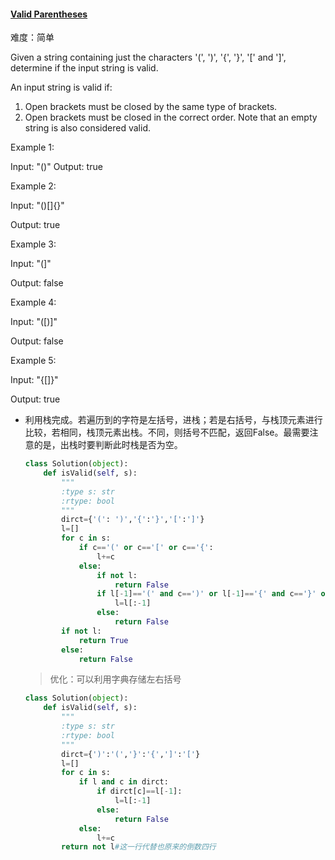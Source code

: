 #### [Valid Parentheses](https://leetcode-cn.com/problems/valid-parentheses/)

难度：简单

Given a string containing just the characters '(', ')', '{', '}', '[' and ']', determine if the input string is valid.



An input string is valid if:



1. Open brackets must be closed by the same type of brackets.
2. Open brackets must be closed in the correct order.
   Note that an empty string is also considered valid.

Example 1:

Input: "()"
Output: true

Example 2:

Input: "()[]{}"

Output: true

Example 3:

Input: "(]"

Output: false

Example 4:

Input: "([)]"

Output: false

Example 5:

Input: "{[]}"

Output: true

- 利用栈完成。若遍历到的字符是左括号，进栈；若是右括号，与栈顶元素进行比较，若相同，栈顶元素出栈。不同，则括号不匹配，返回False。最需要注意的是，出栈时要判断此时栈是否为空。

  ```python
  class Solution(object):
      def isValid(self, s):
          """
          :type s: str
          :rtype: bool
          """
          dirct={'(': ')','{':'}','[':']'}
          l=[]
          for c in s:
              if c=='(' or c=='[' or c=='{':
                  l+=c
              else:
                  if not l:
                      return False
                  if l[-1]=='(' and c==')' or l[-1]=='{' and c=='}' or l[-1]=='[' and c==']':#此处判断用字典实现更方便
                      l=l[:-1]
                  else:
                      return False
          if not l:
              return True
          else:
              return False
  ```

  > 优化：可以利用字典存储左右括号

  ```python
  class Solution(object):
      def isValid(self, s):
          """
          :type s: str
          :rtype: bool
          """
          dirct={')':'(','}':'{',']':'['}
          l=[]
          for c in s:
              if l and c in dirct:
                  if dirct[c]==l[-1]:
                      l=l[:-1]
                  else:
                      return False
              else:
                  l+=c
          return not l#这一行代替也原来的倒数四行
  ```

  